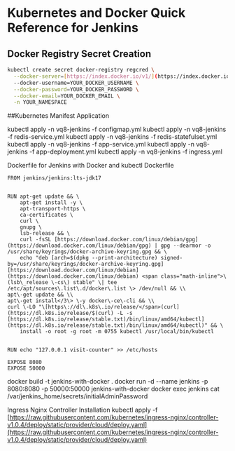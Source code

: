 # Kubernetes and Docker Quick Reference for Jenkins

## Docker Registry Secret Creation

```bash
kubectl create secret docker-registry regcred \
  --docker-server=[https://index.docker.io/v1/](https://index.docker.io/v1/) \
  --docker-username=YOUR_DOCKER_USERNAME \
  --docker-password=YOUR_DOCKER_PASSWORD \
  --docker-email=YOUR_DOCKER_EMAIL \
  -n YOUR_NAMESPACE
```

##Kubernetes Manifest Application

kubectl apply -n vq8-jenkins -f configmap.yml
kubectl apply -n vq8-jenkins -f redis-service.yml
kubectl apply -n vq8-jenkins -f redis-statefulset.yml
kubectl apply -n vq8-jenkins -f app-service.yml
kubectl apply -n vq8-jenkins -f app-deployment.yml
kubectl apply -n vq8-jenkins -f ingress.yml


Dockerfile for Jenkins with Docker and kubectl
Dockerfile

```
FROM jenkins/jenkins:lts-jdk17


RUN apt-get update && \
    apt-get install -y \
    apt-transport-https \
    ca-certificates \
    curl \
    gnupg \
    lsb-release && \
    curl -fsSL [https://download.docker.com/linux/debian/gpg](https://download.docker.com/linux/debian/gpg) | gpg --dearmor -o /usr/share/keyrings/docker-archive-keyring.gpg && \
    echo "deb [arch=$(dpkg --print-architecture) signed-by=/usr/share/keyrings/docker-archive-keyring.gpg] [https://download.docker.com/linux/debian](https://download.docker.com/linux/debian) <span class="math-inline">\(lsb\_release \-cs\) stable" \| tee /etc/apt/sources\.list\.d/docker\.list \> /dev/null && \\
apt\-get update && \\
apt\-get install</3\> \-y docker\-ce\-cli && \\
curl \-LO "\[https\://dl\.k8s\.io/release/</span>(curl](https://dl.k8s.io/release/$(curl) -L -s [https://dl.k8s.io/release/stable.txt)/bin/linux/amd64/kubectl](https://dl.k8s.io/release/stable.txt)/bin/linux/amd64/kubectl)" && \
    install -o root -g root -m 0755 kubectl /usr/local/bin/kubectl


RUN echo "127.0.0.1 visit-counter" >> /etc/hosts

EXPOSE 8080
EXPOSE 50000
```


docker build -t jenkins-with-docker .
docker run -d --name jenkins -p 8080:8080 -p 50000:50000 jenkins-with-docker
docker exec jenkins cat /var/jenkins_home/secrets/initialAdminPassword


Ingress Nginx Controller Installation
kubectl apply -f [https://raw.githubusercontent.com/kubernetes/ingress-nginx/controller-v1.0.4/deploy/static/provider/cloud/deploy.yaml](https://raw.githubusercontent.com/kubernetes/ingress-nginx/controller-v1.0.4/deploy/static/provider/cloud/deploy.yaml)
